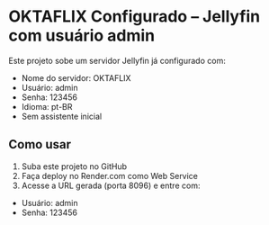 # OKTAFLIX Configurado – Jellyfin com usuário admin

Este projeto sobe um servidor Jellyfin já configurado com:

- Nome do servidor: OKTAFLIX
- Usuário: admin
- Senha: 123456
- Idioma: pt-BR
- Sem assistente inicial

## Como usar

1. Suba este projeto no GitHub
2. Faça deploy no Render.com como Web Service
3. Acesse a URL gerada (porta 8096) e entre com:

- Usuário: admin
- Senha: 123456
